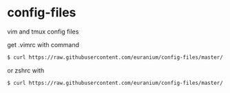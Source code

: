 # config-files
vim and tmux config files

get .vimrc with command 
``` sh
$ curl https://raw.githubusercontent.com/euranium/config-files/master/.vimrc > ~/.vimrc
```
or zshrc with
``` sh
$ curl https://raw.githubusercontent.com/euranium/config-files/master/.zshrc
```
